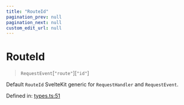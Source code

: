 ```yaml
---
title: "RouteId"
pagination_prev: null
pagination_next: null
custom_edit_url: null
---
```


# RouteId

> `RequestEvent`[`"route"`][`"id"`]

Default `RouteId` SvelteKit generic for `RequestHandler` and `RequestEvent`.

Defined in:  [types.ts:51](https://github.com/bevm0/trpc-svelte-toolbox/blob/626d3e4/packages/trpc-sveltekit/src/types.ts#L51)
